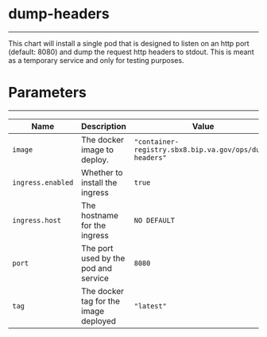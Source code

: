 # dump-headers
---

This chart will install a single pod that is designed to listen on an http port (default: 8080) and dump the request http headers to stdout. This is meant as a temporary service and only for testing purposes.

# Parameters
---

| Name | Description | Value |
| --- | --- | --- |
| `image` | The docker image to deploy. | `"container-registry.sbx8.bip.va.gov/ops/dump-headers"` |
| `ingress.enabled` | Whether to install the ingress | `true` |
| `ingress.host` | The hostname for the ingress | `NO DEFAULT` |
| `port` | The port used by the pod and service | `8080` |
| `tag` | The docker tag for the image deployed | `"latest"` |